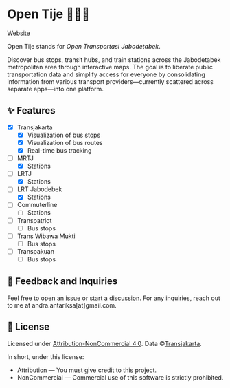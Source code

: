 # Open Tije 🚌🚃🚗

[Website](https://opentije.pages.dev/)

Open Tije stands for _Open Transportasi Jabodetabek_.

Discover bus stops, transit hubs, and train stations across the Jabodetabek metropolitan area through interactive maps. The goal is to liberate public transportation data and simplify access for everyone by consolidating information from various transport providers—currently scattered across separate apps—into one platform.

## ✨ Features

- [x] Transjakarta
  - [x] Visualization of bus stops
  - [x] Visualization of bus routes
  - [x] Real-time bus tracking
- [ ] MRTJ
  - [x] Stations
- [ ] LRTJ
  - [x] Stations
- [ ] LRT Jabodebek
  - [x] Stations
- [ ] Commuterline
  - [ ] Stations
- [ ] Transpatriot
  - [ ] Bus stops
- [ ] Trans Wibawa Mukti
  - [ ] Bus stops
- [ ] Transpakuan
  - [ ] Bus stops

## 💭 Feedback and Inquiries

Feel free to open an [issue](https://github.com/gadostudio/opentije/issues) or start a [discussion](https://github.com/gadostudio/opentije/discussions). For any inquiries, reach out to me at andra.antariksa\[at\]gmail.com.

## 📜 License

Licensed under [Attribution-NonCommercial 4.0](https://creativecommons.org/licenses/by-nc/4.0/deed.en). Data ©[Transjakarta](https://ppid.transjakarta.co.id/).

In short, under this license:

- Attribution — You must give credit to this project.
- NonCommercial — Commercial use of this software is strictly prohibited.
